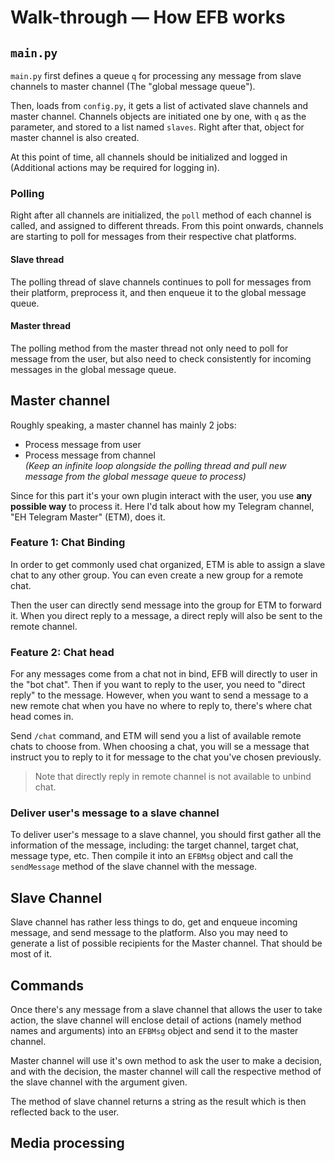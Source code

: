 # Walk-through — How EFB works

## `main.py`
`main.py` first defines a queue `q` for processing any message from slave channels to master channel (The "global message queue").

Then, loads from `config.py`, it gets a list of activated slave channels and master channel. Channels objects are initiated one by one, with `q` as the parameter, and stored to a list named `slaves`. Right after that, object for master channel is also created.

At this point of time, all channels should be initialized and logged in (Additional actions may be required for logging in).

### Polling
Right after all channels are initialized, the `poll` method of each channel is called, and assigned to different threads. From this point onwards, channels are starting to poll for messages from their respective chat platforms.

#### Slave thread
The polling thread of slave channels continues to poll for messages from their platform, preprocess it, and then enqueue it to the global message queue.

#### Master thread
The polling method from the master thread not only need to poll for message from the user, but also need to check consistently for incoming messages in the global message queue.

## Master channel
Roughly speaking, a master channel has mainly 2 jobs:
* Process message from user
* Process message from channel  
  _(Keep an infinite loop alongside the polling thread and pull new message from the global message queue to process)_

Since for this part it's your own plugin interact with the user, you use __any possible way__ to process it. Here I'd talk about how my Telegram channel, "EH Telegram Master" (ETM), does it.

### Feature 1: Chat Binding
In order to get commonly used chat organized, ETM is able to assign a slave chat to any other group. You can even create a new group for a remote chat.

Then the user can directly send message into the group for ETM to forward it. When you direct reply to a message, a direct reply will also be sent to the remote channel.

### Feature 2: Chat head
For any messages come from a chat not in bind, EFB will directly to user in the "bot chat". Then if you want to reply to the user, you need to "direct reply" to the message. However, when you want to send a message to a new remote chat when you have no where to reply to, there's where chat head comes in.

Send `/chat` command, and ETM will send you a list of available remote chats to choose from. When choosing a chat, you will se a message that instruct you to reply to it for message to the chat you've chosen previously.
> Note that directly reply in remote channel is not available to unbind chat.

### Deliver user's message to a slave channel
To deliver user's message to a slave channel, you should first gather all the information of the message, including: the target channel, target chat, message type, etc. Then compile it into an `EFBMsg` object and call the `sendMessage` method of the slave channel with the message.

## Slave Channel
Slave channel has rather less things to do, get and enqueue incoming message, and send message to the platform. Also you may need to generate a list of possible recipients for the Master channel. That should be most of it.

## Commands
Once there's any message from a slave channel that allows the user to take action, the slave channel will enclose detail of actions (namely method names and arguments) into an `EFBMsg` object and send it to the master channel.

Master channel will use it's own method to ask the user to make a decision, and with the decision, the master channel will call the respective method of the slave channel with the argument given.

The method of slave channel returns a string as the result which is then reflected back to the user.

## Media processing
